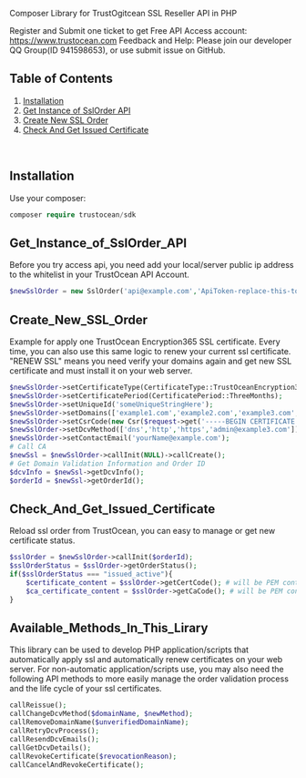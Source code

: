 Composer Library for TrustOgitcean SSL Reseller API in PHP

Register and Submit one ticket to get Free API Access account: https://www.trustocean.com
Feedback and Help: 
Please join our developer QQ Group(ID 941598653), or use submit issue on GitHub.

## Table of Contents

1. [Installation](#installation)
2. [Get Instance of SslOrder API](#Get_Instance_of_SslOrder_API)
2. [Create New SSL Order](#Create_New_SSL_Order)
4. [Check And Get Issued Certificate](#Check_And_Get_Issued_Certificate)

&nbsp;

## Installation
Use your composer:
```php
composer require trustocean/sdk
```
## Get_Instance_of_SslOrder_API
Before you try access api, you need add your local/server public ip address to the whitelist in your TrustOcean API Account.
```php
$newSslOrder = new SslOrder('api@example.com','ApiToken-replace-this-to-your-own');
```

## Create_New_SSL_Order
Example for apply one TrustOcean Encryption365 SSL certificate. Every time, you can also use this same logic to renew your current ssl certificate. "RENEW SSL" means you need verify your domains again and get new SSL certificate and must install it on your web server.
```php
$newSslOrder->setCertificateType(CertificateType::TrustOceanEncryption365Ssl);
$newSslOrder->setCertificatePeriod(CertificatePeriod::ThreeMonths);
$newSslOrder->setUniqueId('someUniqueStringHere');
$newSslOrder->setDomains(['example1.com','example2.com','example3.com','www.example3.com']);
$newSslOrder->setCsrCode(new Csr($request->get('-----BEGIN CERTIFICATE REQUEST----- MIIDADCCAegCAQAwgboxCzAJBgNVBAYTAkNOMRAwDgYDVQQIDAdTaGFhbnhpMQ0w CwYDVQQHDAR4aWFuMScwJQYDVQQKDB5UcnVzdE9jZWFuIENvcnBvcmF0aW9uIExp bWl0ZWQxJzAlBgNVBAsMHlRydXN0T2NlYW4gQ29ycG9yYXRpb24gTGltaXRlZDEV MBMGA1UEAwwMZXhhbXBsZTEuY29tMSEwHwYJKoZIhvcNAQkBFhJkZXYtYXBpQHFp YW9rci5jb20wggEiMA0GCSqGSIb3DQEBAQUAA4IBDwAwggEKAoIBAQDgqiV7NBxX 0J+DEqiez/mo+ZIEYZjbY3HbD1BqoV6tl85K0Me9vwodSVl1jCNzI8aH/QkFRhai CCcdkbTmuIG9rlXP9YP9MDMI8LS1z18WPy+FLNojxOjwBM6HV9tLHqAxWm9GLi9c 9JBHKNwlehLu9Zp9TjnSyrR0fBKqinS0kWRk3kYjl6Afj4qhfGV5lWtqapffoLr/ sdbp+pAhGEKw/9hU5OlX46+DORLr19qznoaez3KswejfNhlCIp6Cm5YiVoQEPvlu rioe9BJXjQC5MF8brt7IuM0PClerUDwwZ3EAz2xR8JJvQVppu2CRdtKoVPpCr2hf zC6GEBiTb+LPAgMBAAGgADANBgkqhkiG9w0BAQUFAAOCAQEAIClbOKNVB/f4Gqm9 xZ5ky/PBoGps5yfp8Ezw8IitjiX7SJFtNCXrXK7g1X6pfs6EMf2RyL1PPlJbO4+9 dEiG0faitbJ5+314WMBDIylmhSK2AILncqZvefQjrSmRNEr7Dy4JlpTM9qawJsYq /Qx1kGgss6M6CoYzg75eHueOKRv88nGzmr6/m7lIHxK5Ihrr5AtGj83OyFvucfB6 DPv+1XZP7+EpiehoyWzoA3UzLBpfSppVtnYo4oBBujF8DrBBPsaauPt59uBN1B3h 2GB+Ce3NHpAFI/x730dTj1Cdpy/xV8Ew9yBQki2Ojhzw5Ehl6yoXOnFMj0Ja0Lme nMVDKQ== -----END CERTIFICATE REQUEST-----')));
$newSslOrder->setDcvMethod(['dns','http','https','admin@example3.com']);
$newSslOrder->setContactEmail('yourName@example.com');
# Call CA
$newSsl = $newSslOrder->callInit(NULL)->callCreate();
# Get Domain Validation Information and Order ID
$dcvInfo = $newSsl->getDcvInfo();
$orderId = $newSsl->getOrderId();
```

## Check_And_Get_Issued_Certificate
Reload ssl order from TrustOcean, you can easy to manage or get new certificate status.
```php
$sslOrder = $newSslOrder->callInit($orderId);
$sslOrderStatus = $sslOrder->getOrderStatus();
if($sslOrderStatus === "issued_active"){
    $certificate_content = $sslOrder->getCertCode(); # will be PEM content
    $ca_certificate_content = $sslOrder->getCaCode(); # will be PEM content
}
```

## Available_Methods_In_This_Lirary
This library can be used to develop PHP application/scripts that automatically apply ssl and 
automatically renew certificates on your web server. For non-automatic application/scripts use, you may 
also need the following API methods to more easily manage the order validation process 
and the life cycle of your ssl certificates.
```php
callReissue();
callChangeDcvMethod($domainName, $newMethod);
callRemoveDomainName($unverifiedDomainName);
callRetryDcvProcess();
callResendDcvEmails();
callGetDcvDetails();
callRevokeCertificate($revocationReason);
callCancelAndRevokeCertificate();
```
